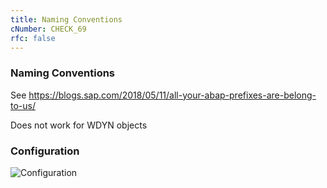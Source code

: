 ```yaml
---
title: Naming Conventions
cNumber: CHECK_69
rfc: false
---
```


### Naming Conventions

See https://blogs.sap.com/2018/05/11/all-your-abap-prefixes-are-belong-to-us/

Does not work for WDYN objects

### Configuration
![Configuration](/img/default_conf.png)

